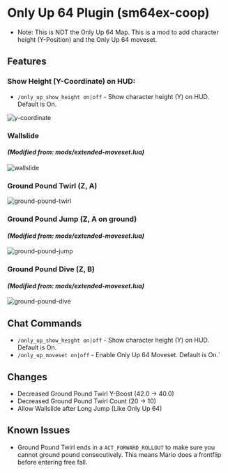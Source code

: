 # Only Up 64 Plugin (sm64ex-coop)

* Note: This is NOT the Only Up 64 Map. This is a mod to add character height (Y-Position) and the Only Up 64 moveset.

## Features

### Show Height (Y-Coordinate) on HUD:

* `/only_up_show_height on|off` - Show character height (Y) on HUD. Default is On.

![y-coordinate](./resources/y-coordinate.gif)

### Wallslide
#### _(Modified from: mods/extended-moveset.lua)_

![wallslide](./resources/wallslide.gif)

### Ground Pound Twirl (Z, A)

![ground-pound-twirl](./resources/ground-pound-twirl.gif)

### Ground Pound Jump (Z, A on ground)
#### _(Modified from: mods/extended-moveset.lua)_

![ground-pound-jump](./resources/ground-pound-jump.gif)

### Ground Pound Dive (Z, B)
#### _(Modified from: mods/extended-moveset.lua)_

![ground-pound-dive](./resources/ground-pound-dive.gif)

## Chat Commands

* `/only_up_show_height on|off` - Show character height (Y) on HUD. Default is On.
* `/only_up_moveset on|off` - Enable Only Up 64 Moveset. Default is On.`

## Changes

* Decreased Ground Pound Twirl Y-Boost (42.0 -> 40.0)
* Decreased Ground Pound Twirl Count (20 -> 10)
* Allow Wallslide after Long Jump (Like Only Up 64)

## Known Issues

* Ground Pound Twirl ends in a `ACT_FORWARD_ROLLOUT` to make sure you cannot ground pound consecutively. This means Mario
  does a frontflip before entering free fall.
